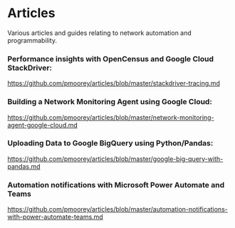 # Articles

Various articles and guides relating to network automation and programmability.

### Performance insights with OpenCensus and Google Cloud StackDriver:
https://github.com/pmoorey/articles/blob/master/stackdriver-tracing.md

### Building a Network Monitoring Agent using Google Cloud:
https://github.com/pmoorey/articles/blob/master/network-monitoring-agent-google-cloud.md

### Uploading Data to Google BigQuery using Python/Pandas:
https://github.com/pmoorey/articles/blob/master/google-big-query-with-pandas.md

### Automation notifications with Microsoft Power Automate and Teams
https://github.com/pmoorey/articles/blob/master/automation-notifications-with-power-automate-teams.md
